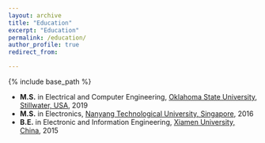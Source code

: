 ```yaml
---
layout: archive
title: "Education"
excerpt: "Education"
permalink: /education/
author_profile: true
redirect_from:

---
```


{% include base_path %}

* <b>M.S.</b> in Electrical and Computer Engineering, [Oklahoma State University, Stillwater, USA](https://go.okstate.edu/), 2019
* <b>M.S.</b> in Electronics, [Nanyang Technological University, Singapore](https://www.ntu.edu.sg/Pages/home.aspx), 2016
* <b>B.E.</b> in Electronic and Information Engineering, [Xiamen University, China](https://en.xmu.edu.cn/), 2015
